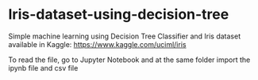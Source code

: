 # Iris-dataset-using-decision-tree

Simple machine learning using Decision Tree Classifier and Iris dataset available in Kaggle: https://www.kaggle.com/uciml/iris 

To read the file, go to Jupyter Notebook and at the same folder import the ipynb file and csv file 
